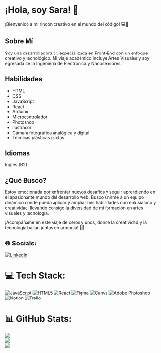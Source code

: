 # ¡Hola, soy Sara! 👋

¡Bienvenido a mi rincón creativo en el mundo del código! 💻🎨

## Sobre Mí

Soy una desarrolladora Jr. especializada en Front-End con un enfoque creativo y tecnológico. Mi viaje académico incluye Artes Visuales y soy egresada de la Ingeniería de Electrónica y Nanosensores.

## Habilidades

- HTML
- CSS
- JavaScript
- React
- Arduino
- Microcontrolador
- Photoshop
- ilustrador
- Cámara fotográfica analógica y digital 
- Tecnicas plásticas mixtas.

## Idiomas

Inglés (B2)

## ¿Qué Busco?

Estoy emocionada por enfrentar nuevos desafíos y seguir aprendiendo en el apasionante mundo del desarrollo web. Busco unirme a un equipo dinámico donde pueda aplicar y ampliar mis habilidades con entusiasmo y creatividad, llevando consigo la diversidad de mi formación en artes visuales y tecnología.

¡Acompáñame en este viaje de ceros y unos, donde la creatividad y la tecnología bailan juntas en armonía! 💃🚀

## 🌐 Socials:
[![LinkedIn](https://img.shields.io/badge/LinkedIn-%230077B5.svg?logo=linkedin&logoColor=white)](https://linkedin.com/in/https://www.linkedin.com/in/sara-arvizu/) 

# 💻 Tech Stack:
![JavaScript](https://img.shields.io/badge/javascript-%23323330.svg?style=for-the-badge&logo=javascript&logoColor=%23F7DF1E) ![HTML5](https://img.shields.io/badge/html5-%23E34F26.svg?style=for-the-badge&logo=html5&logoColor=white) ![React](https://img.shields.io/badge/react-%2320232a.svg?style=for-the-badge&logo=react&logoColor=%2361DAFB) ![Figma](https://img.shields.io/badge/figma-%23F24E1E.svg?style=for-the-badge&logo=figma&logoColor=white) ![Canva](https://img.shields.io/badge/Canva-%2300C4CC.svg?style=for-the-badge&logo=Canva&logoColor=white) ![Adobe Photoshop](https://img.shields.io/badge/adobe%20photoshop-%2331A8FF.svg?style=for-the-badge&logo=adobe%20photoshop&logoColor=white) ![Notion](https://img.shields.io/badge/Notion-%23000000.svg?style=for-the-badge&logo=notion&logoColor=white) ![Trello](https://img.shields.io/badge/Trello-%23026AA7.svg?style=for-the-badge&logo=Trello&logoColor=white)
# 📊 GitHub Stats:
![](https://github-readme-stats.vercel.app/api?username=DolB612&theme=radical&hide_border=false&include_all_commits=false&count_private=false)<br/>
![](https://github-readme-streak-stats.herokuapp.com/?user=DolB612&theme=radical&hide_border=false)<br/>
![](https://github-readme-stats.vercel.app/api/top-langs/?username=DolB612&theme=radical&hide_border=false&include_all_commits=false&count_private=false&layout=compact)

